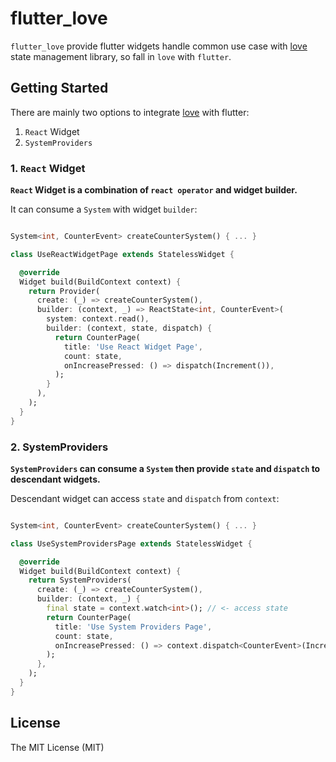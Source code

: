 # flutter_love

`flutter_love` provide flutter widgets handle common use case with [love] state management library, so fall in `love` with `flutter`.

## Getting Started

There are mainly two options to integrate [love] with flutter:

1. `React` Widget
2. `SystemProviders`

### 1. `React` Widget

**`React` Widget is a combination of `react operator` and widget builder.**

It can consume a `System` with widget `builder`:

```dart

System<int, CounterEvent> createCounterSystem() { ... }

class UseReactWidgetPage extends StatelessWidget {

  @override
  Widget build(BuildContext context) {
    return Provider(
      create: (_) => createCounterSystem(),
      builder: (context, _) => ReactState<int, CounterEvent>(
        system: context.read(),
        builder: (context, state, dispatch) {
          return CounterPage(
            title: 'Use React Widget Page',
            count: state,
            onIncreasePressed: () => dispatch(Increment()),
          );
        }
      ),
    );
  }
}

```

### 2. SystemProviders

**`SystemProviders` can consume a `System` then provide `state` and `dispatch` to descendant widgets.**

Descendant widget can access `state` and `dispatch` from `context`:

```dart

System<int, CounterEvent> createCounterSystem() { ... }

class UseSystemProvidersPage extends StatelessWidget {

  @override
  Widget build(BuildContext context) {
    return SystemProviders(
      create: (_) => createCounterSystem(),
      builder: (context, _) {
        final state = context.watch<int>(); // <- access state
        return CounterPage(
          title: 'Use System Providers Page',
          count: state,
          onIncreasePressed: () => context.dispatch<CounterEvent>(Increment()), // <- access dispatch
        );
      },
    );
  }
}

```

## License

The MIT License (MIT)

[love]:https://pub.dev/packages/love